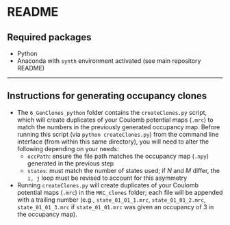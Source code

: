 # README
## Required packages
- Python
- Anaconda with `synth` environment activated (see main repository README)

---

## Instructions for generating occupancy clones
- The `6_GenClones_python` folder contains the `createClones.py` script, which will create duplicates of your Coulomb potential maps (`.mrc`) to match the numbers in the previously generated occupancy map. Before running this script (via `python createClones.py`) from the command line interface (from within this same directory), you will need to alter the following depending on your needs:
  - `occPath`: ensure the file path matches the occupancy map (`.npy`) generated in the previous step
  - `states`: must match the number of states used; if *N* and *M* differ, the `i, j` loop must be revised to account for this asymmetry
- Running `createClones.py` will create duplicates of your Coulomb potential maps (`.mrc`) in the `MRC_clones` folder; each file will be appended with a trailing number (e.g., `state_01_01_1.mrc`, `state_01_01_2.mrc`, `state_01_01_3.mrc` if `state_01_01.mrc` was given an occupancy of 3 in the occupancy map).

